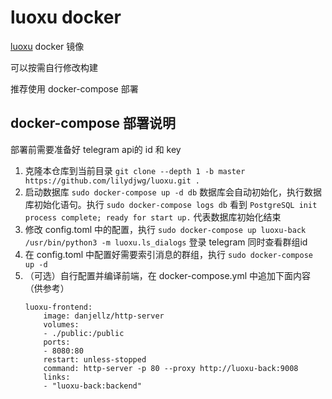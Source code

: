 # luoxu docker
[luoxu](https://github.com/lilydjwg/luoxu) docker 镜像

可以按需自行修改构建

推荐使用 docker-compose 部署

## docker-compose 部署说明
部署前需要准备好 telegram api的 id 和 key

1. 克隆本仓库到当前目录 ```git clone --depth 1 -b master https://github.com/lilydjwg/luoxu.git .```
1. 启动数据库 ```sudo docker-compose up -d db``` 数据库会自动初始化，执行数据库初始化语句。执行 ```sudo docker-compose logs db``` 看到 ```PostgreSQL init process complete; ready for start up.``` 代表数据库初始化结束
1. 修改 config.toml 中的配置，执行 ```sudo docker-compose up luoxu-back /usr/bin/python3 -m luoxu.ls_dialogs``` 登录 telegram 同时查看群组id
1. 在 config.toml 中配置好需要索引消息的群组，执行 ```sudo docker-compose up -d```
1. （可选）自行配置并编译前端，在 docker-compose.yml 中追加下面内容（供参考）
    ```
    luoxu-frontend:
        image: danjellz/http-server
        volumes:
        - ./public:/public
        ports:
        - 8080:80
        restart: unless-stopped
        command: http-server -p 80 --proxy http://luoxu-back:9008
        links:
        - "luoxu-back:backend"
    ```
